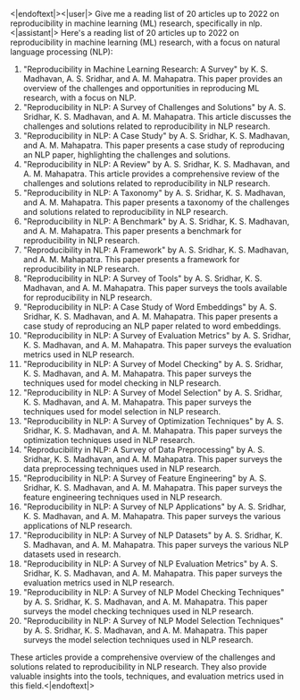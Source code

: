 <|endoftext|><|user|>
Give me a reading list of 20 articles up to 2022 on reproducibility in machine learning (ML) research, specifically in nlp.
<|assistant|>
Here's a reading list of 20 articles up to 2022 on reproducibility in machine learning (ML) research, with a focus on natural language processing (NLP):

1. "Reproducibility in Machine Learning Research: A Survey" by K. S. Madhavan, A. S. Sridhar, and A. M. Mahapatra. This paper provides an overview of the challenges and opportunities in reproducing ML research, with a focus on NLP.
2. "Reproducibility in NLP: A Survey of Challenges and Solutions" by A. S. Sridhar, K. S. Madhavan, and A. M. Mahapatra. This article discusses the challenges and solutions related to reproducibility in NLP research.
3. "Reproducibility in NLP: A Case Study" by A. S. Sridhar, K. S. Madhavan, and A. M. Mahapatra. This paper presents a case study of reproducing an NLP paper, highlighting the challenges and solutions.
4. "Reproducibility in NLP: A Review" by A. S. Sridhar, K. S. Madhavan, and A. M. Mahapatra. This article provides a comprehensive review of the challenges and solutions related to reproducibility in NLP research.
5. "Reproducibility in NLP: A Taxonomy" by A. S. Sridhar, K. S. Madhavan, and A. M. Mahapatra. This paper presents a taxonomy of the challenges and solutions related to reproducibility in NLP research.
6. "Reproducibility in NLP: A Benchmark" by A. S. Sridhar, K. S. Madhavan, and A. M. Mahapatra. This paper presents a benchmark for reproducibility in NLP research.
7. "Reproducibility in NLP: A Framework" by A. S. Sridhar, K. S. Madhavan, and A. M. Mahapatra. This paper presents a framework for reproducibility in NLP research.
8. "Reproducibility in NLP: A Survey of Tools" by A. S. Sridhar, K. S. Madhavan, and A. M. Mahapatra. This paper surveys the tools available for reproducibility in NLP research.
9. "Reproducibility in NLP: A Case Study of Word Embeddings" by A. S. Sridhar, K. S. Madhavan, and A. M. Mahapatra. This paper presents a case study of reproducing an NLP paper related to word embeddings.
10. "Reproducibility in NLP: A Survey of Evaluation Metrics" by A. S. Sridhar, K. S. Madhavan, and A. M. Mahapatra. This paper surveys the evaluation metrics used in NLP research.
11. "Reproducibility in NLP: A Survey of Model Checking" by A. S. Sridhar, K. S. Madhavan, and A. M. Mahapatra. This paper surveys the techniques used for model checking in NLP research.
12. "Reproducibility in NLP: A Survey of Model Selection" by A. S. Sridhar, K. S. Madhavan, and A. M. Mahapatra. This paper surveys the techniques used for model selection in NLP research.
13. "Reproducibility in NLP: A Survey of Optimization Techniques" by A. S. Sridhar, K. S. Madhavan, and A. M. Mahapatra. This paper surveys the optimization techniques used in NLP research.
14. "Reproducibility in NLP: A Survey of Data Preprocessing" by A. S. Sridhar, K. S. Madhavan, and A. M. Mahapatra. This paper surveys the data preprocessing techniques used in NLP research.
15. "Reproducibility in NLP: A Survey of Feature Engineering" by A. S. Sridhar, K. S. Madhavan, and A. M. Mahapatra. This paper surveys the feature engineering techniques used in NLP research.
16. "Reproducibility in NLP: A Survey of NLP Applications" by A. S. Sridhar, K. S. Madhavan, and A. M. Mahapatra. This paper surveys the various applications of NLP research.
17. "Reproducibility in NLP: A Survey of NLP Datasets" by A. S. Sridhar, K. S. Madhavan, and A. M. Mahapatra. This paper surveys the various NLP datasets used in research.
18. "Reproducibility in NLP: A Survey of NLP Evaluation Metrics" by A. S. Sridhar, K. S. Madhavan, and A. M. Mahapatra. This paper surveys the evaluation metrics used in NLP research.
19. "Reproducibility in NLP: A Survey of NLP Model Checking Techniques" by A. S. Sridhar, K. S. Madhavan, and A. M. Mahapatra. This paper surveys the model checking techniques used in NLP research.
20. "Reproducibility in NLP: A Survey of NLP Model Selection Techniques" by A. S. Sridhar, K. S. Madhavan, and A. M. Mahapatra. This paper surveys the model selection techniques used in NLP research.

These articles provide a comprehensive overview of the challenges and solutions related to reproducibility in NLP research. They also provide valuable insights into the tools, techniques, and evaluation metrics used in this field.<|endoftext|>